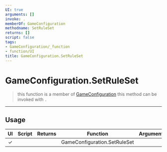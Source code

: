 ```yaml
---
UI: true
arguments: []
invoke: .
memberOf: GameConfiguration
methodname: SetRuleSet
returns: []
script: false
tags:
- GameConfiguration/_function
- function/UI
title: GameConfiguration.SetRuleSet
---
```

# GameConfiguration.SetRuleSet
> this function is a member of [GameConfiguration](civ-6/lua/GameConfiguration.md)
> this method can be invoked with `.`
-----
## Usage
|  UI | Script | Returns | Function | Arguments |
|:---:|:------:|-------:|:--------:|:---------|
|✓| ||GameConfiguration.SetRuleSet||
